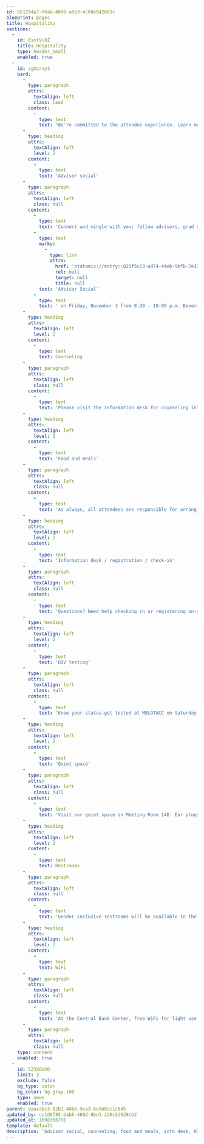 ```yaml
---
id: b51294a7-f6ab-48f6-a5e3-4c60e942b85c
blueprint: pages
title: Hospitality
sections:
  -
    id: EsntVc8Z
    title: Hospitality
    type: header_small
    enabled: true
  -
    id: zgXcray3
    bard:
      -
        type: paragraph
        attrs:
          textAlign: left
          class: lead
        content:
          -
            type: text
            text: "We're committed to the attendee experience. Learn more below, and visit us at the information desk."
      -
        type: heading
        attrs:
          textAlign: left
          level: 2
        content:
          -
            type: text
            text: 'Advisor social'
      -
        type: paragraph
        attrs:
          textAlign: left
          class: null
        content:
          -
            type: text
            text: 'Connect and mingle with your fellow advisors, grad students, and higher ed folks! Join us at the '
          -
            type: text
            marks:
              -
                type: link
                attrs:
                  href: 'statamic://entry::825f5c13-ad74-44eb-9bfb-7e33a22c49e4'
                  rel: null
                  target: null
                  title: null
            text: 'Advisor Social'
          -
            type: text
            text: ' on Friday, November 3 from 8:30 - 10:00 p.m. Beverages and light refreshments available. Please no undergraduate students.'
      -
        type: heading
        attrs:
          textAlign: left
          level: 2
        content:
          -
            type: text
            text: Counseling
      -
        type: paragraph
        attrs:
          textAlign: left
          class: null
        content:
          -
            type: text
            text: 'Please visit the information desk for counseling information.'
      -
        type: heading
        attrs:
          textAlign: left
          level: 2
        content:
          -
            type: text
            text: 'Food and meals'
      -
        type: paragraph
        attrs:
          textAlign: left
          class: null
        content:
          -
            type: text
            text: 'As always, all attendees are responsible for arranging and paying for their own food and meals during conference weekend, except where otherwise specifically noted. Attendees who register and declare any dietary needs by October 3 will be guaranteed a meal at the Saturday lunch and learn session.'
      -
        type: heading
        attrs:
          textAlign: left
          level: 2
        content:
          -
            type: text
            text: 'Information desk / registration / check-in'
      -
        type: paragraph
        attrs:
          textAlign: left
          class: null
        content:
          -
            type: text
            text: 'Questions? Need help checking in or registering on-site? Something else we can do? Stop by our information desk in Ballroom 1 on Friday from 2:00 - 10:00 p.m., Saturday from 8:00 a.m. - 10:00 p.m., and Sunday from 8:00 a.m. - 12:30 p.m.'
      -
        type: heading
        attrs:
          textAlign: left
          level: 2
        content:
          -
            type: text
            text: 'HIV testing'
      -
        type: paragraph
        attrs:
          textAlign: left
          class: null
        content:
          -
            type: text
            text: 'Know your status—get tested at MBLGTACC on Saturday from 10:00 a.m. - 6:00 p.m. in Meeting Room 1.'
      -
        type: heading
        attrs:
          textAlign: left
          level: 2
        content:
          -
            type: text
            text: 'Quiet space'
      -
        type: paragraph
        attrs:
          textAlign: left
          class: null
        content:
          -
            type: text
            text: 'Visit our quiet space in Meeting Room 14B. Ear plugs will be available in the quiet space during those hours, and at the conference info desk while supplies last. '
      -
        type: heading
        attrs:
          textAlign: left
          level: 2
        content:
          -
            type: text
            text: Restrooms
      -
        type: paragraph
        attrs:
          textAlign: left
          class: null
        content:
          -
            type: text
            text: 'Gender inclusive restrooms will be available in the conference space.'
      -
        type: heading
        attrs:
          textAlign: left
          level: 2
        content:
          -
            type: text
            text: WiFi
      -
        type: paragraph
        attrs:
          textAlign: left
          class: null
        content:
          -
            type: text
            text: 'At the Central Bank Center, free WiFi for light use like reading emails and web browsing is available in all public spaces including all meeting rooms.'
      -
        type: paragraph
        attrs:
          textAlign: left
          class: null
    type: content
    enabled: true
  -
    id: 5Z3XOUXO
    limit: 3
    exclude: false
    bg_type: color
    bg_color: bg-gray-100
    type: news
    enabled: true
parent: daacabc3-82b1-48b6-9ca3-6e948cc1c645
updated_by: cc1d6f85-bab6-480d-8bd1-226c3d628cb2
updated_at: 1698366791
template: default
description: 'Advisor social, counseling, food and meals, info desk, HIV / STI testing, quiet space, restrooms, wifi, and more.'
---
```

